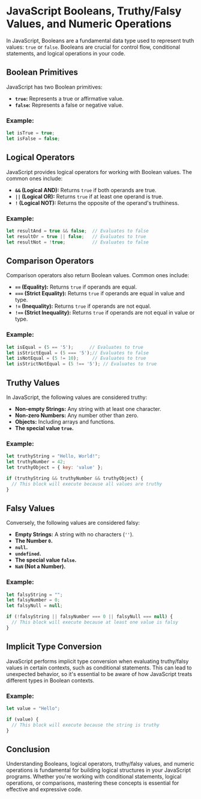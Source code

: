 # JavaScript Booleans, Truthy/Falsy Values, and Numeric Operations

In JavaScript, Booleans are a fundamental data type used to represent truth values: `true` or `false`. Booleans are crucial for control flow, conditional statements, and logical operations in your code.

## Boolean Primitives

JavaScript has two Boolean primitives:

- **`true`:** Represents a true or affirmative value.
- **`false`:** Represents a false or negative value.

### Example:

```javascript
let isTrue = true;
let isFalse = false;
```

## Logical Operators

JavaScript provides logical operators for working with Boolean values. The common ones include:

- **`&&` (Logical AND):** Returns `true` if both operands are true.
- **`||` (Logical OR):** Returns `true` if at least one operand is true.
- **`!` (Logical NOT):** Returns the opposite of the operand's truthiness.

### Example:

```javascript
let resultAnd = true && false;  // Evaluates to false
let resultOr = true || false;   // Evaluates to true
let resultNot = !true;          // Evaluates to false
```

## Comparison Operators

Comparison operators also return Boolean values. Common ones include:

- **`==` (Equality):** Returns `true` if operands are equal.
- **`===` (Strict Equality):** Returns `true` if operands are equal in value and type.
- **`!=` (Inequality):** Returns `true` if operands are not equal.
- **`!==` (Strict Inequality):** Returns `true` if operands are not equal in value or type.

### Example:

```javascript
let isEqual = (5 == '5');      // Evaluates to true
let isStrictEqual = (5 === '5');// Evaluates to false
let isNotEqual = (5 != 10);     // Evaluates to true
let isStrictNotEqual = (5 !== '5'); // Evaluates to true
```

## Truthy Values

In JavaScript, the following values are considered truthy:

- **Non-empty Strings:** Any string with at least one character.
- **Non-zero Numbers:** Any number other than zero.
- **Objects:** Including arrays and functions.
- **The special value `true`.**

### Example:

```javascript
let truthyString = "Hello, World!";
let truthyNumber = 42;
let truthyObject = { key: 'value' };

if (truthyString && truthyNumber && truthyObject) {
  // This block will execute because all values are truthy
}
```

## Falsy Values

Conversely, the following values are considered falsy:

- **Empty Strings:** A string with no characters (`''`).
- **The Number `0`.**
- **`null`.**
- **`undefined`.**
- **The special value `false`.**
- **`NaN` (Not a Number).**

### Example:

```javascript
let falsyString = "";
let falsyNumber = 0;
let falsyNull = null;

if (!falsyString || falsyNumber === 0 || falsyNull === null) {
  // This block will execute because at least one value is falsy
}
```

## Implicit Type Conversion

JavaScript performs implicit type conversion when evaluating truthy/falsy values in certain contexts, such as conditional statements. This can lead to unexpected behavior, so it's essential to be aware of how JavaScript treats different types in Boolean contexts.

### Example:

```javascript
let value = "Hello";

if (value) {
  // This block will execute because the string is truthy
}
```

## Conclusion

Understanding Booleans, logical operators, truthy/falsy values, and numeric operations is fundamental for building logical structures in your JavaScript programs. Whether you're working with conditional statements, logical operations, or comparisons, mastering these concepts is essential for effective and expressive code.